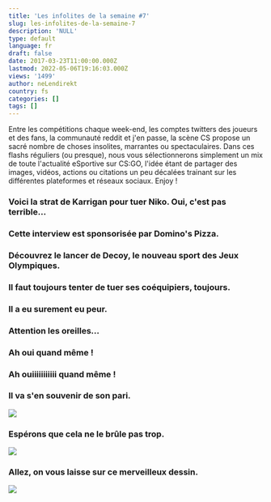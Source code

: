 ```yaml
---
title: 'Les infolites de la semaine #7'
slug: les-infolites-de-la-semaine-7
description: 'NULL'
type: default
language: fr
draft: false
date: 2017-03-23T11:00:00.000Z
lastmod: 2022-05-06T19:16:03.000Z
views: '1499'
author: neLendirekt
country: fs
categories: []
tags: []
---
```

Entre les compétitions chaque week-end, les comptes twitters des joueurs et des fans, la communauté reddit et j'en passe, la scène CS propose un sacré nombre de choses insolites, marrantes ou spectaculaires. Dans ces flashs réguliers (ou presque), nous vous sélectionnerons simplement un mix de toute l'actualité eSportive sur CS:GO, l'idée étant de partager des images, vidéos, actions ou citations un peu décalées trainant sur les différentes plateformes et réseaux sociaux. Enjoy !

### Voici la strat de Karrigan pour tuer Niko. Oui, c'est pas terrible...

### Cette interview est sponsorisée par Domino's Pizza.

### Découvrez le lancer de Decoy, le nouveau sport des Jeux Olympiques.

### Il faut toujours tenter de tuer ses coéquipiers, toujours.

### Il a eu surement eu peur.

### Attention les oreilles...

### Ah oui quand même !

### Ah ouiiiiiiiiiii quand même !

### Il va s'en souvenir de son pari.

![](/storage/images/58d29bfe1dcb9_c7ghux9xgaam62ojpg.jpg)

### Espérons que cela ne le brûle pas trop.

![](/storage/images/58d2dd01539ea_olofjpg.jpg)

### Allez, on vous laisse sur ce merveilleux dessin.

![](/storage/images/58d29d3feeb8f_allujpg.jpg)
